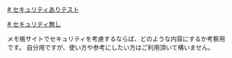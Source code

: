 [# セキュリティありテスト](https://uni928.github.io/MemotyouTest/)

[# セキュリティ無し](https://uni928.github.io/MemotyouTest/index2.html)

メモ帳サイトでセキュリティを考慮するならば、どのような内容にするか考察用です。
自分用ですが、使い方や参考にしたい方はご利用頂いて構いません。
